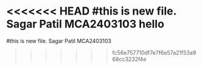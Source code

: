 <<<<<<< HEAD
#this is new file. Sagar Patil MCA2403103 hello
=======
#this is new file.
Sagar Patil MCA2403103
>>>>>>> fc56e757710df7e7f6e57a21f53a968cc3232f4e

